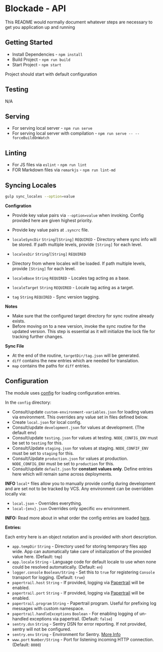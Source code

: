 # Blockade - API

This README would normally document whatever steps are necessary to get you application up and running

## Getting Started

- Install Dependencies - `npm install`
- Build Project - `npm run build`
- Start Project - `npm start`

Project should start with default configuration

## Testing

N/A

## Serving

- For serving local server - `npm run serve`
- For serving local server with compilation - `npm run serve -- --forceBuildOnWatch`

## Linting

- For JS files via `eslint` - `npm run lint`
- FOR Markdown files via `remarkjs` - `npm run lint-md`

## Syncing Locales

```bash
gulp sync_locales --option=value
```

**Configration**

- Provide key value pairs via
`--option=value` when invoking. Config provided here are given highest priority.
- Provide key value pairs at `.syncrc` file.

- `localeSyncDir` `String`/`[String]` `REQUIRED` - Directory where sync info will be stored. If path multiple levels, provide `[String]` for each level.
- `localesDir` `String`/`[String]` `REQUIRED`
- Directory from where locales will be loaded. If path multiple levels, provide `[String]` for each level.
- `localeBase` `String` `REQUIRED` - Locales tag acting as a base.
- `localeTarget` `String` `REQUIRED` - Locale tag acting as a target.
-  `tag` `String` `REQUIRED` - Sync version tagging.

**Notes**

- Make sure that the configured target directory for sync routine already exists.
- Before moving on to a new version, invoke the sync routine for the updated version.
This step is essential as it will initialize the lock file for tracking further changes.

**Sync File**

- At the end of the routine, `targetDir/tag.json` will be generated.
- `diff` contains the new entries which are needed for translation.
- `map` contains the paths for `diff` entries.


## Configuration

The module uses [config](https://www.npmjs.com/package/config) for loading configuration entries.

In the `config` directory:

- Consult/update
`custom-environment-variables.json` for loading values via environment. This overrides any value set in files defined below.
- Create `local.json` for local config.
- Consult/update `development.json` for values at development. (The default env)
- Consult/update `testing.json` for values at testing. `NODE_CONFIG_ENV` must be set to `testing` for this.
- Consult/Update `staging.json` for values at staging. `NODE_CONFIF_ENV` must be set to `staging` for this.
- Consult/Update `production.json` for values at production. `NODE_CONFIG_ENV` must be set to `production` for this.
- Consult/update `default.json` for **constant values only**. Define entries here which will remain same across deployments.

**INFO** `local*` files allow you to manually provide config during development and are set not to be tracked by VCS. Any environment can be overridden locally via:

- `local.json` - Overrides everything.
- `local-{env}.json` Overrides only specific `env` environment.

**INFO:** Read more about in what order the config entries are loaded [here](https://github.com/lorenwest/node-config/wiki/Configuration-Files#file-load-order).

**Entries:**

Each entry here is an object notation and is provided with short description.
- `app.tempDir` `String` - Directory used for storing temporary files app wide. App can automatically take care of initialization of the provided value here. (Default: `tmp`)
- `app.locale` `String` - Language code for default locale to use when none could be resolved automatically. (Default: `en`)
- `logger.console` `Boolean/String` - Set this to `true` for registering `Console` transport for logging. (Default: `true`)
- `papertrail.host` `String` - If provided, logging via [Papertrail](https://papertrail.com) will be enabled.
- `papertrail.port` `String` - If provided, logging via [Papertrail](https://papertrail.com) will be enabled.
- `papertrail.program` `String` - Papertrail program. Useful for prefixing log messages with custom namespace.
- `papertrail.handleExceptions` `Boolean` - For enabling logging of un-handled exceptions via papertrail. (Default: `false`)
- `sentry.dsn` `String` - Sentry DSN for error reporting. If not provided, sentry will not be configured.
- `sentry.env` `String` - Environment for Sentry. [More Info](https://docs.sentry.io/learn/environments/?platform=node)
- `www.port` `Number/String` - Port for listening incoming HTTP connection. (Default: `8080`)
